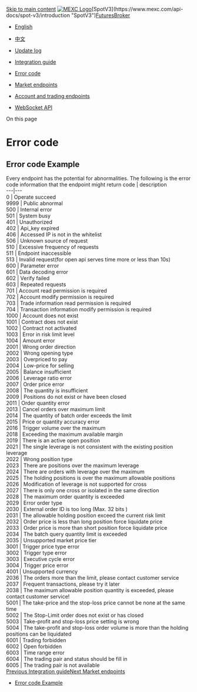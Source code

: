 [Skip to main content](https://www.mexc.com/api-docs/futures/error-code#__docusaurus_skipToContent_fallback "Skip to main content")
[![MEXC Logo](https://www.mexc.com/api-docs-assets/img/mexc-logo.svg)](https://www.mexc.com/ "https://www.mexc.com/")[SpotV3](https://www.mexc.com/api-docs/spot-v3/introduction "SpotV3")[Futures](https://www.mexc.com/api-docs/futures/update-log "Futures")[Broker](https://www.mexc.com/api-docs/broker/mexc-broker-introduction "Broker")
[](https://www.mexc.com/api-docs/futures/error-code "English")
  * [English](https://www.mexc.com/api-docs/futures/error-code "English")
  * [中文](https://www.mexc.com/zh-MY/api-docs/futures/error-code "中文")


  * [Update log](https://www.mexc.com/api-docs/futures/update-log "Update log")
  * [Integration guide](https://www.mexc.com/api-docs/futures/integration-guide "Integration guide")
  * [Error code](https://www.mexc.com/api-docs/futures/error-code "Error code")
  * [Market endpoints](https://www.mexc.com/api-docs/futures/market-endpoints "Market endpoints")
  * [Account and trading endpoints](https://www.mexc.com/api-docs/futures/account-and-trading-endpoints "Account and trading endpoints")
  * [WebSocket API](https://www.mexc.com/api-docs/futures/websocket-api "WebSocket API")


On this page
# Error code
## Error code Example[​](https://www.mexc.com/api-docs/futures/error-code#error-code-example "Direct link to Error code Example")
Every endpoint has the potential for abnormalities.
The following is the error code information that the endpoint might return
code | description  
---|---  
0 | Operate succeed  
9999 | Public abnormal  
500 | Internal error  
501 | System busy  
401 | Unauthorized  
402 | Api_key expired  
406 | Accessed IP is not in the whitelist  
506 | Unknown source of request  
510 | Excessive frequency of requests  
511 | Endpoint inaccessible  
513 | Invalid request(for open api serves time more or less than 10s)  
600 | Parameter error  
601 | Data decoding error  
602 | Verify failed  
603 | Repeated requests  
701 | Account read permission is required  
702 | Account modify permission is required  
703 | Trade information read permission is required  
704 | Transaction information modify permission is required  
1000 | Account does not exist  
1001 | Contract does not exist  
1002 | Contract not activated  
1003 | Error in risk limit level  
1004 | Amount error  
2001 | Wrong order direction  
2002 | Wrong opening type  
2003 | Overpriced to pay  
2004 | Low-price for selling  
2005 | Balance insufficient  
2006 | Leverage ratio error  
2007 | Order price error  
2008 | The quantity is insufficient  
2009 | Positions do not exist or have been closed  
2011 | Order quantity error  
2013 | Cancel orders over maximum limit  
2014 | The quantity of batch order exceeds the limit  
2015 | Price or quantity accuracy error  
2016 | Trigger volume over the maximum  
2018 | Exceeding the maximum available margin  
2019 | There is an active open position  
2021 | The single leverage is not consistent with the existing position leverage  
2022 | Wrong position type  
2023 | There are positions over the maximum leverage  
2024 | There are orders with leverage over the maximum  
2025 | The holding positions is over the maximum allowable positions  
2026 | Modification of leverage is not supported for cross  
2027 | There is only one cross or isolated in the same direction  
2028 | The maximum order quantity is exceeded  
2029 | Error order type  
2030 | External order ID is too long (Max. 32 bits )  
2031 | The allowable holding position exceed the current risk limit  
2032 | Order price is less than long position force liquidate price  
2033 | Order price is more than short position force liquidate price  
2034 | The batch query quantity limit is exceeded  
2035 | Unsupported market price tier  
3001 | Trigger price type error  
3002 | Trigger type error  
3003 | Executive cycle error  
3004 | Trigger price error  
4001 | Unsupported currency  
2036 | The orders more than the limit, please contact customer service  
2037 | Frequent transactions, please try it later  
2038 | The maximum allowable position quantity is exceeded, please contact customer service!  
5001 | The take-price and the stop-loss price cannot be none at the same time  
5002 | The Stop-Limit order does not exist or has closed  
5003 | Take-profit and stop-loss price setting is wrong  
5004 | The take-profit and stop-loss order volume is more than the holding positions can be liquidated  
6001 | Trading forbidden  
6002 | Open forbidden  
6003 | Time range error  
6004 | The trading pair and status should be fill in  
6005 | The trading pair is not available  
[Previous Integration guide](https://www.mexc.com/api-docs/futures/integration-guide "PreviousIntegration guide")[Next Market endpoints](https://www.mexc.com/api-docs/futures/market-endpoints "NextMarket endpoints")
  * [Error code Example](https://www.mexc.com/api-docs/futures/error-code#error-code-example "Error code Example")



